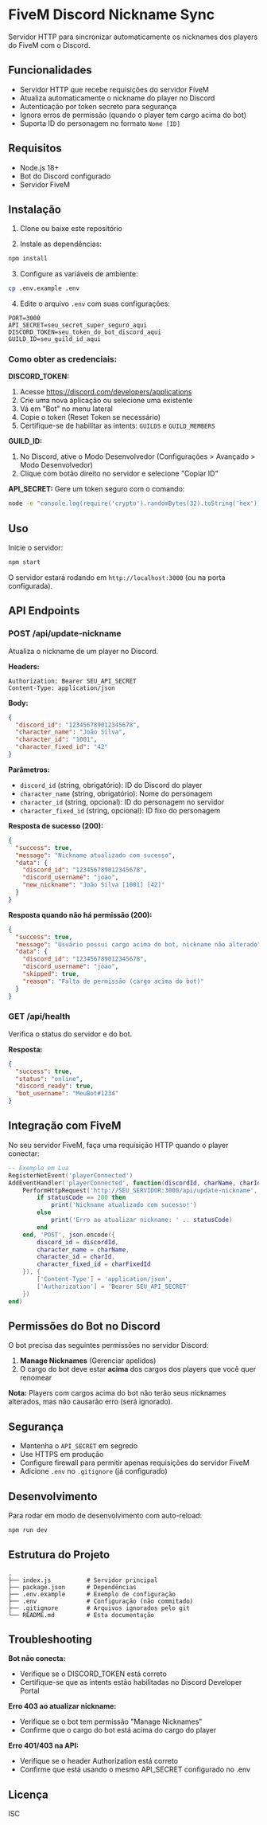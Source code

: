# FiveM Discord Nickname Sync

Servidor HTTP para sincronizar automaticamente os nicknames dos players do FiveM com o Discord.

## Funcionalidades

- Servidor HTTP que recebe requisições do servidor FiveM
- Atualiza automaticamente o nickname do player no Discord
- Autenticação por token secreto para segurança
- Ignora erros de permissão (quando o player tem cargo acima do bot)
- Suporta ID do personagem no formato `Nome [ID]`

## Requisitos

- Node.js 18+
- Bot do Discord configurado
- Servidor FiveM

## Instalação

1. Clone ou baixe este repositório

2. Instale as dependências:
```bash
npm install
```

3. Configure as variáveis de ambiente:
```bash
cp .env.example .env
```

4. Edite o arquivo `.env` com suas configurações:
```env
PORT=3000
API_SECRET=seu_secret_super_seguro_aqui
DISCORD_TOKEN=seu_token_do_bot_discord_aqui
GUILD_ID=seu_guild_id_aqui
```

### Como obter as credenciais:

**DISCORD_TOKEN:**
1. Acesse https://discord.com/developers/applications
2. Crie uma nova aplicação ou selecione uma existente
3. Vá em "Bot" no menu lateral
4. Copie o token (Reset Token se necessário)
5. Certifique-se de habilitar as intents: `GUILDS` e `GUILD_MEMBERS`

**GUILD_ID:**
1. No Discord, ative o Modo Desenvolvedor (Configurações > Avançado > Modo Desenvolvedor)
2. Clique com botão direito no servidor e selecione "Copiar ID"

**API_SECRET:**
Gere um token seguro com o comando:
```bash
node -e "console.log(require('crypto').randomBytes(32).toString('hex'))"
```

## Uso

Inicie o servidor:
```bash
npm start
```

O servidor estará rodando em `http://localhost:3000` (ou na porta configurada).

## API Endpoints

### POST /api/update-nickname

Atualiza o nickname de um player no Discord.

**Headers:**
```
Authorization: Bearer SEU_API_SECRET
Content-Type: application/json
```

**Body:**
```json
{
  "discord_id": "123456789012345678",
  "character_name": "João Silva",
  "character_id": "1001",
  "character_fixed_id": "42"
}
```

**Parâmetros:**
- `discord_id` (string, obrigatório): ID do Discord do player
- `character_name` (string, obrigatório): Nome do personagem
- `character_id` (string, opcional): ID do personagem no servidor
- `character_fixed_id` (string, opcional): ID fixo do personagem

**Resposta de sucesso (200):**
```json
{
  "success": true,
  "message": "Nickname atualizado com sucesso",
  "data": {
    "discord_id": "123456789012345678",
    "discord_username": "joao",
    "new_nickname": "João Silva [1001] [42]"
  }
}
```

**Resposta quando não há permissão (200):**
```json
{
  "success": true,
  "message": "Usuário possui cargo acima do bot, nickname não alterado",
  "data": {
    "discord_id": "123456789012345678",
    "discord_username": "joao",
    "skipped": true,
    "reason": "Falta de permissão (cargo acima do bot)"
  }
}
```

### GET /api/health

Verifica o status do servidor e do bot.

**Resposta:**
```json
{
  "success": true,
  "status": "online",
  "discord_ready": true,
  "bot_username": "MeuBot#1234"
}
```

## Integração com FiveM

No seu servidor FiveM, faça uma requisição HTTP quando o player conectar:

```lua
-- Exemplo em Lua
RegisterNetEvent('playerConnected')
AddEventHandler('playerConnected', function(discordId, charName, charId, charFixedId)
    PerformHttpRequest('http://SEU_SERVIDOR:3000/api/update-nickname', function(statusCode, response, headers)
        if statusCode == 200 then
            print('Nickname atualizado com sucesso!')
        else
            print('Erro ao atualizar nickname: ' .. statusCode)
        end
    end, 'POST', json.encode({
        discord_id = discordId,
        character_name = charName,
        character_id = charId,
        character_fixed_id = charFixedId
    }), {
        ['Content-Type'] = 'application/json',
        ['Authorization'] = 'Bearer SEU_API_SECRET'
    })
end)
```

## Permissões do Bot no Discord

O bot precisa das seguintes permissões no servidor Discord:

1. **Manage Nicknames** (Gerenciar apelidos)
2. O cargo do bot deve estar **acima** dos cargos dos players que você quer renomear

**Nota:** Players com cargos acima do bot não terão seus nicknames alterados, mas não causarão erro (será ignorado).

## Segurança

- Mantenha o `API_SECRET` em segredo
- Use HTTPS em produção
- Configure firewall para permitir apenas requisições do servidor FiveM
- Adicione `.env` no `.gitignore` (já configurado)

## Desenvolvimento

Para rodar em modo de desenvolvimento com auto-reload:
```bash
npm run dev
```

## Estrutura do Projeto

```
.
├── index.js          # Servidor principal
├── package.json      # Dependências
├── .env.example      # Exemplo de configuração
├── .env              # Configuração (não commitado)
├── .gitignore        # Arquivos ignorados pelo git
└── README.md         # Esta documentação
```

## Troubleshooting

**Bot não conecta:**
- Verifique se o DISCORD_TOKEN está correto
- Certifique-se que as intents estão habilitadas no Discord Developer Portal

**Erro 403 ao atualizar nickname:**
- Verifique se o bot tem permissão "Manage Nicknames"
- Confirme que o cargo do bot está acima do cargo do player

**Erro 401/403 na API:**
- Verifique se o header Authorization está correto
- Confirme que está usando o mesmo API_SECRET configurado no .env

## Licença

ISC
